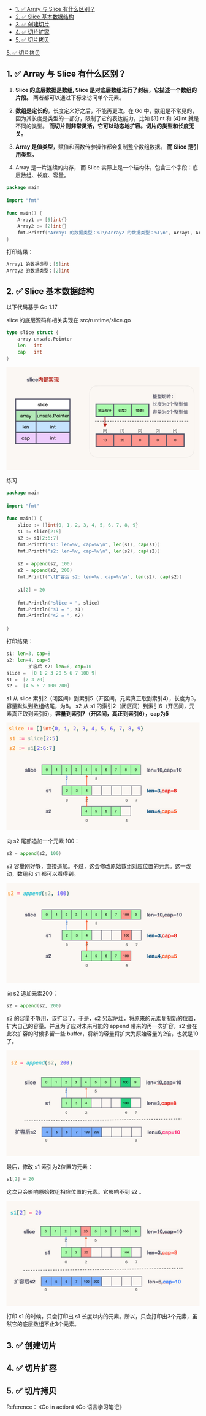 
<!-- TOC -->

- [1. ✅ Array 与 Slice 有什么区别？](#1--array-与-slice-有什么区别)
- [2. ✅ Slice 基本数据结构](#2--slice-基本数据结构)
- [3. ✅  创建切片](#3---创建切片)
- [4. ✅  切片扩容](#4---切片扩容)
- [5. ✅  切片拷贝](#5---切片拷贝)

<!-- /TOC -->



[5. ✅  切片拷贝](#5---切片拷贝)



## 1. ✅ Array 与 Slice 有什么区别？

1. **Slice 的底层数据是数组, Slice 是对底层数组进行了封装，它描述一个数组的片段。**
两者都可以通过下标来访问单个元素。

2. **数组是定长的**，长度定义好之后，不能再更改。在 Go 中，数组是不常见的，因为其长度是类型的一部分，限制了它的表达能力，比如 [3]int 和 [4]int 就是不同的类型。
**而切片则非常灵活，它可以动态地扩容。切片的类型和长度无关。**

3. **Array 是值类型**，赋值和函数传参操作都会复制整个数组数据。
**而 Slice 是引用类型。**

4. Array 是一片连续的内存， 而 Slice 实际上是一个结构体，包含三个字段：底层数组、长度、容量。





```go
package main

import "fmt"

func main() {
	Array1 := [5]int{}
	Array2 := [2]int{}
	fmt.Printf("Array1 的数据类型：%T\nArray2 的数据类型：%T\n", Array1, Array2)
}

```

打印结果：

```go
Array1 的数据类型：[5]int
Array2 的数据类型：[2]int
```









## 2. ✅ Slice 基本数据结构


以下代码基于 Go 1.17

 slice 的底层源码和相关实现在 src/runtime/slice.go

```go
type slice struct {
	array unsafe.Pointer
	len   int
	cap   int
}
```

 
![](images/slice.png)



练习

```go
package main

import "fmt"

func main() {
	slice := []int{0, 1, 2, 3, 4, 5, 6, 7, 8, 9}
	s1 := slice[2:5]
	s2 := s1[2:6:7]
	fmt.Printf("s1: len=%v, cap=%v\n", len(s1), cap(s1))
	fmt.Printf("s2: len=%v, cap=%v\n", len(s2), cap(s2))

	s2 = append(s2, 100)
	s2 = append(s2, 200)
	fmt.Printf("\t扩容后 s2: len=%v, cap=%v\n", len(s2), cap(s2))

	s1[2] = 20

	fmt.Println("slice = ", slice)
	fmt.Println("s1 = ", s1)
	fmt.Println("s2 = ", s2)

}

```

打印结果：

```go
s1: len=3, cap=8
s2: len=4, cap=5
        扩容后 s2: len=6, cap=10
slice =  [0 1 2 3 20 5 6 7 100 9]
s1 =  [2 3 20]
s2 =  [4 5 6 7 100 200]
```

s1 从 slice 索引2（闭区间）到索引5（开区间，元素真正取到索引4），长度为3，容量默认到数组结尾，为8。 s2 从 s1 的索引2（闭区间）到索引6（开区间，元素真正取到索引5），**容量到索引7（开区间，真正到索引6），cap为5**

![](images/s1.png)

向 s2 尾部追加一个元素 100：

```go
s2 = append(s2, 100)
```
s2 容量刚好够，直接追加。不过，这会修改原始数组对应位置的元素。这一改动，数组和 s1 都可以看得到。


![](images/s2.png)

向 s2 追加元素200：

```go
s2 = append(s2, 200)
```

s2 的容量不够用，该扩容了。于是，s2 另起炉灶，将原来的元素复制新的位置，扩大自己的容量。并且为了应对未来可能的 append 带来的再一次扩容，s2 会在此次扩容的时候多留一些 buffer，将新的容量将扩大为原始容量的2倍，也就是10了。

![](images/s3.png)

最后，修改 s1 索引为2位置的元素：

```go
s1[2] = 20
```

这次只会影响原始数组相应位置的元素。它影响不到 s2 。

![](images/s4.png)

打印 s1 的时候，只会打印出 s1 长度以内的元素。所以，只会打印出3个元素，虽然它的底层数组不止3个元素。








## 3. ✅  创建切片


## 4. ✅  切片扩容


## 5. ✅  切片拷贝




Reference：
《Go in action》
《Go 语言学习笔记》